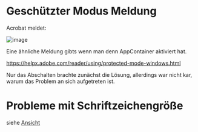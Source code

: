 # Geschützter Modus Meldung

Acrobat meldet:

![image](https://github.com/Delapro/DelaproInstall/assets/16536936/0b915698-efa0-4457-8418-df610f01aca2)

Eine ähnliche Meldung gibts wenn man denn AppContainer aktiviert hat.

https://helpx.adobe.com/reader/using/protected-mode-windows.html


Nur das Abschalten brachte zunächst die Lösung, allerdings war nicht kar, warum das Problem an sich aufgetreten ist.

# Probleme mit Schriftzeichengröße

siehe [Ansicht](Ansicht.md)
